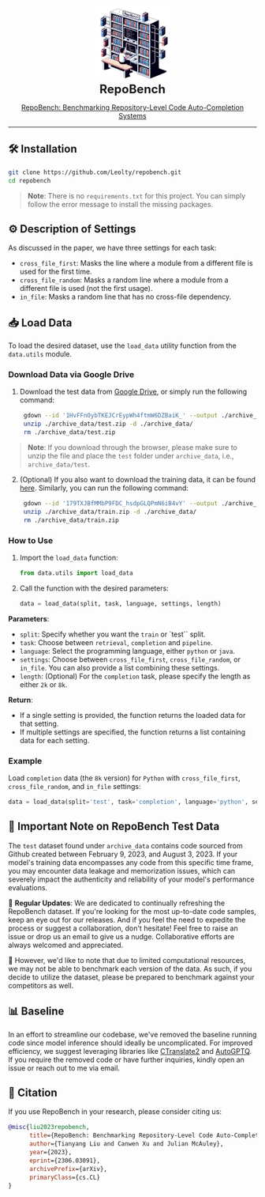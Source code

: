<p align="center">
  <!-- <a href="https://github.com/Leolty/repobench#gh-light-mode-only">
    <img src="assets/logo_light.png" width="318px" alt="repobench logo" />
  </a>
  <a href="https://github.com/Leolty/repobench#gh-dark-mode-only">
    <img src="assets/logo_dark.png" width="318px" alt="repobench logo" />
  </a> -->
  <a href="https://github.com/Leolty/repobench">
    <img src="assets/repobench_v1.png" width="150px" alt="repobench logo" />
  </a>
  <br>
  <span style="font-size:24px; font-weight:bold;">RepoBench</span>

<p align="center">
  <a href="https://arxiv.org/abs/2306.03091">
    RepoBench: Benchmarking Repository-Level Code Auto-Completion Systems
  </a>
</p>

<hr>


## 🛠️ Installation

```bash
git clone https://github.com/Leolty/repobench.git
cd repobench
```

> **Note**: There is no `requirements.txt` for this project. You can simply follow the error message to install the missing packages.

## ⚙️ Description of Settings

As discussed in the paper, we have three settings for each task:

- `cross_file_first`: Masks the line where a module from a different file is used for the first time.
- `cross_file_random`: Masks a random line where a module from a different file is used (not the first usage).
- `in_file`: Masks a random line that has no cross-file dependency.


## 📥 Load Data

To load the desired dataset, use the `load_data` utility function from the `data.utils` module.

### Download Data via Google Drive

1. Download the test data from [Google Drive](https://drive.google.com/file/d/1HvFFnOybTKEJCrEypWh4ftmW6DZBaiK_/view?usp=sharing), or simply run the following command:
   ```bash
    gdown --id '1HvFFnOybTKEJCrEypWh4ftmW6DZBaiK_' --output ./archive_data/test.zip
    unzip ./archive_data/test.zip -d ./archive_data/
    rm ./archive_data/test.zip
    ```

> **Note**: If you download through the browser, please make sure to unzip the file and place the `test` folder under `archive_data`, i.e., `archive_data/test`.
  
2. (Optional) If you also want to download the training data, it can be found [here](https://drive.google.com/file/d/179TXJBfMMbP9FDC_hsdpGLQPmN6iB4vY/view?usp=sharing). Similarly, you can run the following command:
   ```bash
    gdown --id '179TXJBfMMbP9FDC_hsdpGLQPmN6iB4vY' --output ./archive_data/train.zip
    unzip ./archive_data/train.zip -d ./archive_data/
    rm ./archive_data/train.zip
    ```

### How to Use

1. Import the `load_data` function:
   ```python
   from data.utils import load_data
   ```

2. Call the function with the desired parameters:
   ```python
   data = load_data(split, task, language, settings, length)
   ```

**Parameters**:

- `split`: Specify whether you want the `train` or `test`` split. 
- `task`: Choose between `retrieval`, `completion` and `pipeline`.
- `language`: Select the programming language, either `python` or `java`.
- `settings`: Choose between `cross_file_first`, `cross_file_random`, or `in_file`. You can also provide a list combining these settings.
- `length`: (Optional) For the `completion` task, please specify the length as either `2k` or `8k`.

**Return**:
- If a single setting is provided, the function returns the loaded data for that setting.
- If multiple settings are specified, the function returns a list containing data for each setting.

### Example

Load `completion` data (the `8k` version) for `Python` with `cross_file_first`, `cross_file_random`, and `in_file` settings:

```python
data = load_data(split='test', task='completion', language='python', settings=['cross_file_first', 'cross_file_random', 'in_file'], length='8k')
```

## 🚨 Important Note on RepoBench Test Data

The `test` dataset found under `archive_data` contains code sourced from Github created between February 9, 2023, and August 3, 2023. If your model's training data encompasses any code from this specific time frame, you may encounter data leakage and memorization issues, which can severely impact the authenticity and reliability of your model's performance evaluations.

📅 **Regular Updates**: We are dedicated to continually refreshing the RepoBench dataset. If you're looking for the most up-to-date code samples, keep an eye out for our releases. And if you feel the need to expedite the process or suggest a collaboration, don't hesitate! Feel free to raise an issue or drop us an email to give us a nudge. Collaborative efforts are always welcomed and appreciated.

🔔 However, we'd like to note that due to limited computational resources, we may not be able to benchmark each version of the data. As such, if you decide to utilize the dataset, please be prepared to benchmark against your competitors as well.


## 📊 Baseline

In an effort to streamline our codebase, we've removed the baseline running code since model inference should ideally be uncomplicated. For improved efficiency, we suggest leveraging libraries like [CTranslate2](https://github.com/OpenNMT/CTranslate2) and [AutoGPTQ](https://github.com/PanQiWei/AutoGPTQ). If you require the removed code or have further inquiries, kindly open an issue or reach out to me via email.

## 📝 Citation

If you use RepoBench in your research, please consider citing us:

```bibtex
@misc{liu2023repobench,
      title={RepoBench: Benchmarking Repository-Level Code Auto-Completion Systems}, 
      author={Tianyang Liu and Canwen Xu and Julian McAuley},
      year={2023},
      eprint={2306.03091},
      archivePrefix={arXiv},
      primaryClass={cs.CL}
}
```






